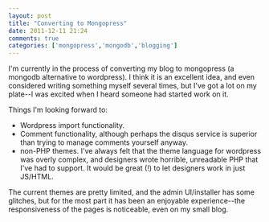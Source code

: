 ```yaml
---
layout: post
title: "Converting to Mongopress"
date: 2011-12-11 21:24
comments: true
categories: ['mongopress','mongodb','blogging']
---
```

I'm currently in the process of converting my blog to mongopress (a mongodb alternative to wordpress). I think it is an excellent idea, and even considered writing something myself several times, but I've got a lot on my plate--I was excited when I heard someone had started work on it.
<!--more-->
Things I'm looking forward to:

* Wordpress import functionality.
* Comment functionality, although perhaps the disqus service is superior than trying to manage comments yourself anyway.
* non-PHP themes. I've always felt that the theme language for wordpress was overly complex, and designers wrote horrible, unreadable PHP that I've had to support. It would be great (!) to let designers work in just JS/HTML.

The current themes are pretty limited, and the admin UI/installer has some glitches, but for the most part it has been an enjoyable experience--the responsiveness of the pages is noticeable, even on my small blog.
